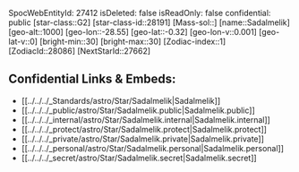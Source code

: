 ﻿---
location: [-0.32,28.55,1000]
type: Star
tags:
- astro/Star

---
SpocWebEntityId: 27412
isDeleted: false
isReadOnly: false
confidential: public
[star-class::G2]
[star-class-id::28191]
[Mass-sol::]
[name::Sadalmelik]
[geo-alt::1000]
[geo-lon::-28.55]
[geo-lat::-0.32]
[geo-lon-v::0.001]
[geo-lat-v::0]
[bright-min::30]
[bright-max::30]
[Zodiac-index::1]
[ZodiacId::28086]
[NextStarId::27662]



## Confidential Links & Embeds: 
- [[../../../_Standards/astro/Star/Sadalmelik|Sadalmelik]] 
- [[../../../_public/astro/Star/Sadalmelik.public|Sadalmelik.public]] 
- [[../../../_internal/astro/Star/Sadalmelik.internal|Sadalmelik.internal]] 
- [[../../../_protect/astro/Star/Sadalmelik.protect|Sadalmelik.protect]] 
- [[../../../_private/astro/Star/Sadalmelik.private|Sadalmelik.private]] 
- [[../../../_personal/astro/Star/Sadalmelik.personal|Sadalmelik.personal]] 
- [[../../../_secret/astro/Star/Sadalmelik.secret|Sadalmelik.secret]] 
